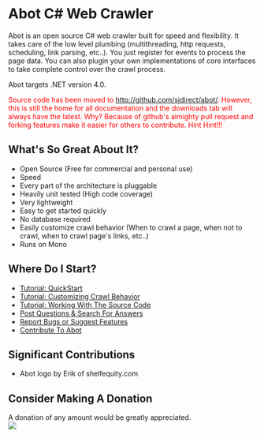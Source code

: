 # Abot C# Web Crawler #

Abot is an open source C# web crawler built for speed and flexibility. It takes care of the low level plumbing (multithreading, http requests, scheduling, link parsing, etc..). You just register for events to process the page data. You can also plugin your own implementations of core interfaces to take complete control over the crawl process.

Abot targets .NET version 4.0.

<font color='red'>Source code has been moved to <a href='http://github.com/sjdirect/abot/'>http://github.com/sjdirect/abot/</a>. However, this is still the home for all documentation and the downloads tab will always have the latest. Why? Because of github's almighty pull request and forking features make it easier for others to contribute. Hint Hint!!!</font>

## What's So Great About It? ##
  * Open Source (Free for commercial and personal use)
  * Speed
  * Every part of the architecture is pluggable
  * Heavily unit tested (High code coverage)
  * Very lightweight
  * Easy to get started quickly
  * No database required
  * Easily customize crawl behavior (When to crawl a page, when not to crawl, when to crawl page's links, etc..)
  * Runs on Mono

## Where Do I Start? ##
  * [Tutorial: QuickStart](v1d1QuickStart.md)
  * [Tutorial: Customizing Crawl Behavior](v1d1CustomizingCrawlBehavior.md)
  * [Tutorial: Working With The Source Code](v1d1SourceCode.md)
  * [Post Questions & Search For Answers](https://groups.google.com/d/forum/abot-web-crawler)
  * [Report Bugs or Suggest Features](http://code.google.com/p/abot/issues)
  * [Contribute To Abot](Contribute.md)

## Significant Contributions ##
  * Abot logo by Erik of shelfequity.com

## Consider Making A Donation ##
A donation of any amount would be greatly appreciated. <br />
[![](https://www.paypalobjects.com/en_US/i/btn/btn_donateCC_LG.gif)](https://www.paypal.com/cgi-bin/webscr?cmd=_s-xclick&hosted_button_id=G6ZY6BZNBFVQJ)